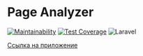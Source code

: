 # Page Analyzer

[![Maintainability](https://api.codeclimate.com/v1/badges/d8c238d804f786c4c5d8/maintainability)](https://codeclimate.com/github/orevenat/php-project-lvl3/maintainability)
[![Test Coverage](https://api.codeclimate.com/v1/badges/d8c238d804f786c4c5d8/test_coverage)](https://codeclimate.com/github/orevenat/php-project-lvl3/test_coverage)
![Laravel](https://github.com/orevenat/php-project-lvl3/workflows/Laravel/badge.svg)


[Ссылка на приложение](https://orevenat-php-project-lvl3.herokuapp.com/)
